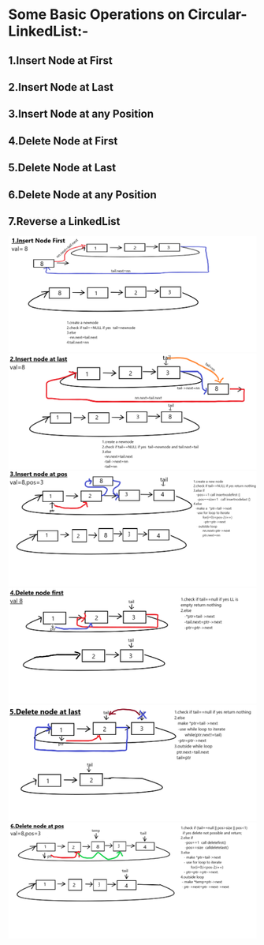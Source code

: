 # Some Basic Operations on Circular-LinkedList:-

## 1.Insert Node at First
## 2.Insert Node at Last
## 3.Insert Node at any Position
## 4.Delete Node at First
## 5.Delete Node at Last
## 6.Delete Node at any Position
## 7.Reverse a LinkedList

<img src="C_1.Insert node 1st.png">
<img src="C_2.Insert node at last.png">
<img src="C_3.Insert node at a pos.png">
<img src="C_4.Delete node at first.png">
<img src="C_5.Delete node at last.png">
<img src="C_6.Delete node at pos.png">

 